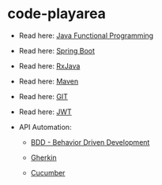 # code-playarea
  
- Read here: [Java Functional Programming ](java/funcprog/README.md)

- Read here: [Spring Boot](springboot/README.md)

- Read here: [RxJava](RxJava/README.MD)

- Read here: [Maven](Documentation/maven.md)

- Read here: [GIT](Documentation/GIT.md)

- Read here: [JWT](java/JWT/JWT.md)

- API Automation:
  
    - [BDD - Behavior Driven Development](BDD-Cucumber/BDD.md)
   
    - [Gherkin]((BDD-Cucumber/Gherkin.md))
   
    - [Cucumber]((BDD-Cucumber/Cucumber.md))
  